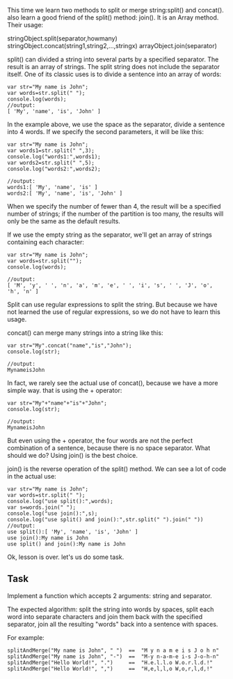 This time we learn two methods to split or merge string:split() and concat(). also learn a good friend of the split() method: join(). It is an Array method. Their usage:

stringObject.split(separator,howmany)
stringObject.concat(string1,string2,...,stringx)
arrayObject.join(separator)

split() can divided a string into several parts by a specified separator. The result is an array of strings. The split string does not include the separator itself. One of its classic uses is to divide a sentence into an array of words:

	var str="My name is John";
	var words=str.split(" ");
	console.log(words);
	//output:
	[ 'My', 'name', 'is', 'John' ]

In the example above, we use the space as the separator, divide a sentence into 4 words. If we specify the second parameters, it will be like this:

	var str="My name is John";
	var words1=str.split(" ",3);
	console.log("words1:",words1);
	var words2=str.split(" ",5);
	console.log("words2:",words2);

	//output:
	words1:[ 'My', 'name', 'is' ]
	words2:[ 'My', 'name', 'is', 'John' ]

When we specify the number of fewer than 4, the result will be a specified number of strings; if the number of the partition is too many, the results will only be the same as the default results.

If we use the empty string as the separator, we'll get an array of strings containing each character:

	var str="My name is John";
	var words=str.split("");
	console.log(words);

	//output:
	[ 'M', 'y', ' ', 'n', 'a', 'm', 'e', ' ', 'i', 's', ' ', 'J', 'o', 'h', 'n' ]

Split can use regular expressions to split the string. But because we have not learned the use of regular expressions, so we do not have to learn this usage.

concat() can merge many strings into a string like this:

	var str="My".concat("name","is","John");
	console.log(str);

	//output:
	MynameisJohn

In fact, we rarely see the actual use of concat(), because we have a more simple way. that is using the + operator:

	var str="My"+"name"+"is"+"John";
	console.log(str);

	//output:
	MynameisJohn

But even using the + operator, the four words are not the perfect combination of a sentence, because there is no space separator. What should we do? Using join() is the best choice.

join() is the reverse operation of the split() method. We can see a lot of code in the actual use:

	var str="My name is John";
	var words=str.split(" ");
	console.log("use split():",words);
	var s=words.join(" ");
	console.log("use join():",s);
	console.log("use split() and join():",str.split(" ").join(" "))
	//output:
	use split():[ 'My', 'name', 'is', 'John' ]
	use join():My name is John
	use split() and join():My name is John

Ok, lesson is over. let's us do some task.
## Task

Implement a function which accepts 2 arguments: string and separator.

The expected algorithm: split the string into words by spaces, split each word into separate characters and join them back with the specified separator, join all the resulting "words" back into a sentence with spaces.

For example:

	splitAndMerge("My name is John", " ")  ==  "M y n a m e i s J o h n"
	splitAndMerge("My name is John", "-")  ==  "M-y n-a-m-e i-s J-o-h-n"
	splitAndMerge("Hello World!", ".")     ==  "H.e.l.l.o W.o.r.l.d.!"
	splitAndMerge("Hello World!", ",")     ==  "H,e,l,l,o W,o,r,l,d,!"
